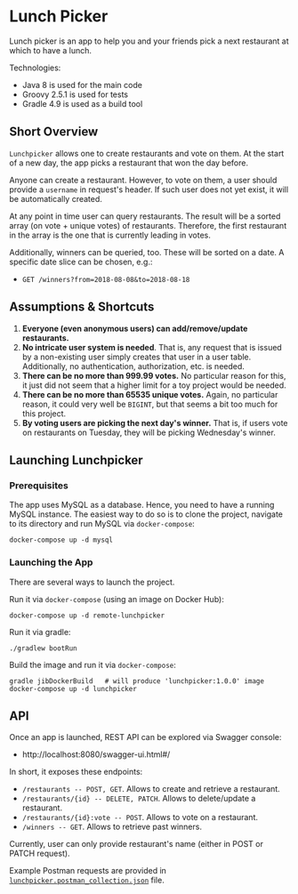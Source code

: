 # Lunch Picker
Lunch picker is an app to help you and your friends pick a next restaurant at
which to have a lunch.

Technologies:
- Java 8 is used for the main code
- Groovy 2.5.1 is used for tests
- Gradle 4.9 is used as a build tool

## Short Overview
`Lunchpicker` allows one to create restaurants and vote on them. At the start of
a new day, the app picks a restaurant that won the day before.

Anyone can create a restaurant. However, to vote on them, a user should
provide a `username` in request's header. If such user does not yet exist, it
will be automatically created.

At any point in time user can query restaurants. The result will be a sorted
array (on vote + unique votes) of restaurants. Therefore, the first restaurant
in the array is the one that is currently leading in votes.

Additionally, winners can be queried, too. These will be sorted on a date.
A specific date slice can be chosen, e.g.:
* `GET /winners?from=2018-08-08&to=2018-08-18`

## Assumptions & Shortcuts
1. **Everyone (even anonymous users) can add/remove/update restaurants.**
2. **No intricate user system is needed**. That is, any request that is issued
by a non-existing user simply creates that user in a user table. Additionally,
no authentication, authorization, etc. is needed.
3. **There can be no more than 999.99 votes.** No particular reason for this,
it just did not seem that a higher limit for a toy project would be needed.
4. **There can be no more than 65535 unique votes.** Again, no particular
reason, it could very well be `BIGINT`, but that seems a bit too much for this
project.
5. **By voting users are picking the next day's winner.** That is, if users
vote on restaurants on Tuesday, they will be picking Wednesday's winner.

## Launching Lunchpicker
### Prerequisites

The app uses MySQL as a database. Hence, you need to have a running MySQL
instance. The easiest way to do so is to clone the project, navigate to its
directory and run MySQL via `docker-compose`:

~~~
docker-compose up -d mysql
~~~

### Launching the App
There are several ways to launch the project. 

Run it via `docker-compose` (using an image on Docker Hub):

~~~
docker-compose up -d remote-lunchpicker
~~~

Run it via gradle:

~~~
./gradlew bootRun
~~~

Build the image and run it via `docker-compose`:

~~~
gradle jibDockerBuild   # will produce 'lunchpicker:1.0.0' image
docker-compose up -d lunchpicker
~~~

## API
Once an app is launched, REST API can be explored via Swagger console:

* http://localhost:8080/swagger-ui.html#/

In short, it exposes these endpoints:

* `/restaurants -- POST, GET`. Allows to create and retrieve a restaurant.
* `/restaurants/{id} -- DELETE, PATCH`. Allows to delete/update a restaurant.
* `/restaurants/{id}:vote -- POST`. Allows to vote on a restaurant.
* `/winners -- GET`. Allows to retrieve past winners.

Currently, user can only provide restaurant's name (either in POST or PATCH
request).

Example Postman requests are provided in 
[`lunchpicker.postman_collection.json`](../../blob/master/lunchpicker.postman_collection.json) file.
